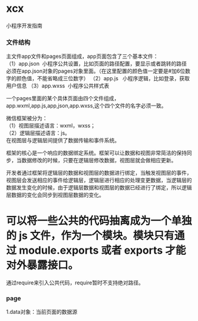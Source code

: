 # xcx
小程序开发指南  

### 文件结构
主文件app文件和pages页面组成，app页面包含了三个基本文件：  
（1）app.json  小程序公共设置，比如页面的路径配置，要显示或者跳转的路径必须在app.json对象的pages对象里面。（在这里配置的颜色值一定要是#加6位数字的颜色值，不能省略成三位数字）
（2）app.js    小程序逻辑，比如登录，获取用户信息
（3）app.wxss  小程序公共样式表

一个pages里面的某个具体页面由四个文件组成，app.wxml,app.js,app,json,app.wxss,这个四个文件的名字必须一致。

微信框架被分为：  
（1）视图层描述语言：wxml，wxss；  
（2）逻辑层描述语言：js。  
在视图层与逻辑层间提供了数据传输和事件系统。   

框架的核心是一个响应的数据绑定系统。框架可以让数据和视图非常简洁的保持同步，当数据修改的时候，只要在逻辑层修改数据，视图层就会做相应更新。     

开发者通过框架将逻辑层的数据和视图层的数据进行绑定，当触发视图层的事件，视图层会发送相应的事件给逻辑层，逻辑层进行相应的处理变更数据，当逻辑层的数据发生变化的时候，由于逻辑层数据和视图层的数据已经进行了绑定，所以逻辑层数据的变化会同步到视图层数据的变化。   

# 可以将一些公共的代码抽离成为一个单独的 js 文件，作为一个模块。模块只有通过 module.exports 或者 exports 才能对外暴露接口。
通过require来引入公共代码，require暂时不支持绝对路径。
### page
1.data对象：当前页面的数据源
